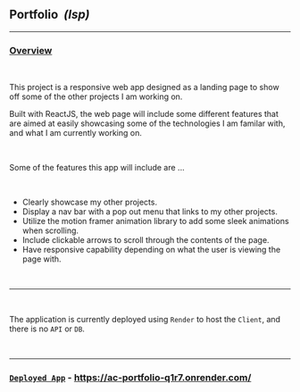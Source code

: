 ## <b> Portfolio </b><em>&nbsp;(lsp)</em>

---

### <u> Overview</u>

<br>

This project is a responsive web app designed as a landing page to show off some of the other projects I am working on. <br>

Built with ReactJS, the web page will include some different features that are aimed at easily showcasing some of the technologies I am familar with, and what I am currently working on.


<br>

Some of the features this app will include are ...

<br>

- Clearly showcase my other projects.
- Display a nav bar with a pop out menu that links to my other projects.
- Utilize the motion framer animation library to add some sleek animations when scrolling.
- Include clickable arrows to scroll through the contents of the page.
- Have responsive capability depending on what the user is viewing the page with.

<br>

---

<br>

The application is currently deployed using `Render` to host the `Client`, and there is no `API` or `DB`.

<br>

---

### <u>`Deployed App`</u> - https://ac-portfolio-q1r7.onrender.com/
